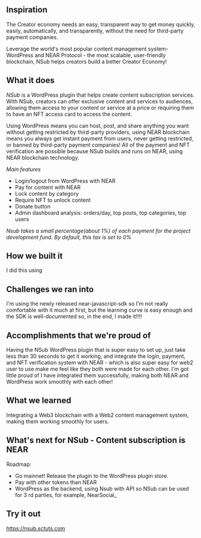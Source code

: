 ## Inspiration
The Creator economy needs an easy, transparent way to get money quickly, easily, automatically, and transparently, without the need for third-party payment companies.

Leverage the world's most popular content management system- WordPress and NEAR Protocol - the most scalable, user-friendly blockchain, NSub helps creators build a better Creator Economy! 

## What it does

*NSub* is a WordPress plugin that helps create content subscription services.
With NSub, creators can offer exclusive content and services to audiences, allowing them access to your content or service at a price or requiring them to have an NFT access card to access the content. 

Using WordPress means you can host, post, and share anything you want without getting restricted by third-party providers, using NEAR blockchain means you always get instant payment from users, never getting restricted, or banned by third-party payment companies! 
All of the payment and NFT verification are possible because NSub builds and runs on NEAR, using NEAR blockchain technology.

*Main features* 
+ Login/logout from WordPress with NEAR
+ Pay for content with NEAR
+ Lock content by category  
+ Require NFT to unlock content 
+ Donate button
+ Admin dashboard analysis: orders/day, top posts, top categories, top users 

_Nsub takes a small percentage(about 1%) of each payment for the project development fund. By default, this tax is set to 0%_

## How we built it
I did this using 
## Challenges we ran into
I'm using the newly released near-javascript-sdk so I'm not really comfortable with it much at first, but the learning curve is easy enough and the SDK is well-documented so, in the end, I made it!!!! 

## Accomplishments that we're proud of
Having the NSub WordPress plugin that is super easy to set up, just take less than 30 seconds to get it working, and integrate the login, payment, and NFT verification system with NEAR - which is also super easy for web2 user to use make me feel like they both were made for each other. I'm got little proud of I have integrated them successfully, making both NEAR and WordPress work smoothly with each other! 

## What we learned
Integrating a Web3 blockchain with a Web2 content management system, making them working smoothly for users.

## What's next for NSub - Content subscription is NEAR 

Roadmap:
+ Go mainnet! Release the plugin to the WordPress plugin store. 
+ Pay with other tokens than NEAR 
+ WordPress as the backend, using Nsub with API so NSub can be used for 3 rd parties, for example, NearSocial_

## Try it out
https://nsub.sctuts.com
